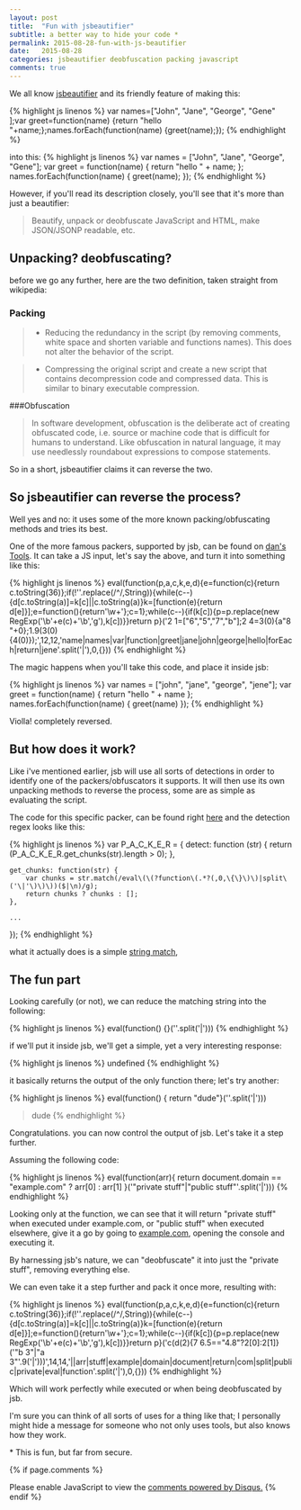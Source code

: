 ```yaml
---
layout: post
title:  "Fun with jsbeautifier"
subtitle: a better way to hide your code *
permalink: 2015-08-28-fun-with-js-beautifier
date:   2015-08-28
categories: jsbeautifier deobfuscation packing javascript 
comments: true
---
```


We all know [jsbeautifier](http://jsbeautifier.org) and its friendly feature of making this:

{% highlight js linenos %}
var names=["John", "Jane", "George", "Gene" ];var greet=function(name) {return "hello "+name;};names.forEach(function(name) {greet(name);});
{% endhighlight %}

into this:
{% highlight js linenos %}
var names = ["John", "Jane", "George", "Gene"];
var greet = function(name) {
    return "hello " + name;
};
names.forEach(function(name) {
    greet(name);
});
{% endhighlight %}

However, if you'll read its description closely, you'll see that it's more than just a beautifier:

> Beautify, unpack or deobfuscate JavaScript and HTML, make JSON/JSONP readable, etc.

## Unpacking? deobfuscating?

before we go any further, here are the two definition, taken straight from wikipedia:

### Packing
> * Reducing the redundancy in the script (by removing comments, white space and shorten variable and functions names). This does not alter the behavior of the script.

> * Compressing the original script and create a new script that contains decompression code and compressed data. This is similar to binary executable compression.

###Obfuscation

> In software development, obfuscation is the deliberate act of creating obfuscated code, i.e. source or machine code that is difficult for humans to understand. Like obfuscation in natural language, it may use needlessly roundabout expressions to compose statements.


So in a short, jsbeautifier claims it can reverse the two.

## So jsbeautifier can reverse the process?
Well yes and no: it uses some of the more known packing/obfuscating methods and tries its best.

One of the more famous packers, supported by jsb, can be found on [dan's Tools](http://www.danstools.com/javascript-obfuscate/).
It can take a JS input, let's say the above, and turn it into something like this:

{% highlight js linenos %}
eval(function(p,a,c,k,e,d){e=function(c){return c.toString(36)};if(!''.replace(/^/,String)){while(c--){d[c.toString(a)]=k[c]||c.toString(a)}k=[function(e){return d[e]}];e=function(){return'\\w+'};c=1};while(c--){if(k[c]){p=p.replace(new RegExp('\\b'+e(c)+'\\b','g'),k[c])}}return p}('2 1=["6","5","7","b"];2 4=3(0){a"8 "+0};1.9(3(0){4(0)});',12,12,'name|names|var|function|greet|jane|john|george|hello|forEach|return|jene'.split('|'),0,{}))
{% endhighlight %}

The magic happens when you'll take this code, and place it inside jsb:

{% highlight js linenos %}
var names = ["john", "jane", "george", "jene"];
var greet = function(name) {
    return "hello " + name
};
names.forEach(function(name) {
    greet(name)
});
{% endhighlight %}

Violla! completely reversed. 

## But how does it work?
Like i've mentioned earlier, jsb will use all sorts of detections in order to identify one of the packers/obfuscators it supports.
It will then use its own unpacking methods to reverse the process, some are as simple as evaluating the script.

The code for this specific packer, can be found right [here](http://jsbeautifier.org/js/lib/unpackers/p_a_c_k_e_r_unpacker.js)
and the detection regex looks like this:

{% highlight js linenos %}
var P_A_C_K_E_R = {
    detect: function (str) {
        return (P_A_C_K_E_R.get_chunks(str).length > 0);
    },

    get_chunks: function(str) {
        var chunks = str.match(/eval\(\(?function\(.*?(,0,\{\}\)\)|split\('\|'\)\)\))($|\n)/g);
        return chunks ? chunks : [];
    },
    
    ...
});
{% endhighlight %}

what it actually does is a simple [string match](https://developer.mozilla.org/en/docs/Web/JavaScript/Reference/Global_Objects/String/match),

## The fun part
Looking carefully (or not), we can reduce the matching string into the following:

{% highlight js linenos %}
eval(function() {}(''.split('|')))
{% endhighlight %}

if we'll put it inside jsb, we'll get a simple, yet a very interesting response:

{% highlight js linenos %}
undefined
{% endhighlight %}

it basically returns the output of the only function there; let's try another:

{% highlight js linenos %}
eval(function() { return "dude"}(''.split('|')))
> dude
{% endhighlight %}

Congratulations. you can now control the output of jsb. Let's take it a step further.

Assuming the following code:

{% highlight js linenos %}
eval(function(arr){ return document.domain == "example.com" ? arr[0] : arr[1] }('"private stuff"|"public stuff"'.split('|')))
{% endhighlight %}

Looking only at the function, we can see that it will return "private stuff" when executed under example.com,
or "public stuff" when executed elsewhere, give it a go by going to [example.com](example.com), opening the console and executing it.

By harnessing jsb's nature, we can "deobfuscate" it into just the "private stuff", removing everything else.

We can even take it a step further and pack it once more, resulting with:

{% highlight js linenos %}
eval(function(p,a,c,k,e,d){e=function(c){return c.toString(36)};if(!''.replace(/^/,String)){while(c--){d[c.toString(a)]=k[c]||c.toString(a)}k=[function(e){return d[e]}];e=function(){return'\\w+'};c=1};while(c--){if(k[c]){p=p.replace(new RegExp('\\b'+e(c)+'\\b','g'),k[c])}}return p}('c(d(2){7 6.5=="4.8"?2[0]:2[1]}(\'"b 3"|"a 3"\'.9(\'|\')))',14,14,'||arr|stuff|example|domain|document|return|com|split|public|private|eval|function'.split('|'),0,{}))
{% endhighlight %}

Which will work perfectly while executed or when being deobfuscated by jsb.

I'm sure you can think of all sorts of uses for a thing like that;
I personally might hide a message for someone who not only uses tools, but also knows how they work.


\* This is fun, but far from secure.

{% if page.comments %}
<div id="disqus_thread"></div>
<script type="text/javascript">
    /* * * CONFIGURATION VARIABLES * * */
    var disqus_shortname = 'bsilicakes';
    
    /* * * DON'T EDIT BELOW THIS LINE * * */
    (function() {
        var dsq = document.createElement('script'); dsq.type = 'text/javascript'; dsq.async = true;
        dsq.src = '//' + disqus_shortname + '.disqus.com/embed.js';
        (document.getElementsByTagName('head')[0] || document.getElementsByTagName('body')[0]).appendChild(dsq);
    })();
</script>
<noscript>Please enable JavaScript to view the <a href="https://disqus.com/?ref_noscript" rel="nofollow">comments powered by Disqus.</a></noscript>
{% endif %}